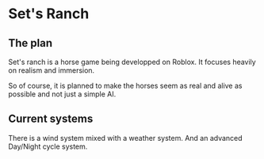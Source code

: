 # Set's Ranch

## The plan
Set's ranch is a horse game being developped on Roblox.
It focuses heavily on realism and immersion.

So of course, it is planned to make the horses seem as real and alive as possible and not just a simple AI.
 
 ## Current systems
 There is a wind system mixed with a weather system.
 And an advanced Day/Night cycle system.
